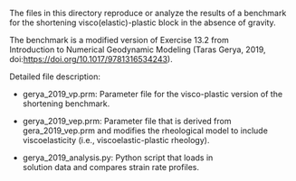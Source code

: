 The files in this directory reproduce or analyze the results of
a benchmark for the shortening visco(elastic)-plastic block in
the absence of gravity. 

The benchmark is a modified version of Exercise 13.2 from   
Introduction to Numerical Geodynamic Modeling (Taras Gerya,
2019, doi:https://doi.org/10.1017/9781316534243).

Detailed file description:

- gerya_2019_vp.prm: Parameter file for the visco-plastic
version of the shortening benchmark.

- gerya_2019_vep.prm: Parameter file that is derived from 
gera_2019_vep.prm and modifies the rheological model to
include viscoelasticity (i.e., viscoelastic-plastic rheology).

- gerya_2019_analysis.py: Python script that loads in  
solution data and compares strain rate profiles.


 
